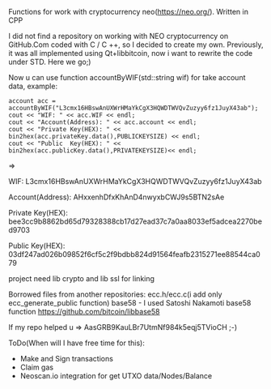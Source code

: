 Functions for work with cryptocurrency neo(https://neo.org/). Written in CPP

I did not find a repository on working with NEO cryptocurrency on GitHub.Com coded with C / C ++, so I decided to create my own. Previously, it was all implemented using Qt+libbitcoin, now i want to rewrite the code under STD. Here we go;)


Now u can use function accountByWIF(std::string wif) for take account data, example:


	account acc = accountByWIF("L3cmx16HBswAnUXWrHMaYkCgX3HQWDTWVQvZuzyy6fz1JuyX43ab");
	cout << "WIF: " << acc.WIF << endl;
	cout << "Account(Address): " << acc.account << endl;
	cout << "Private Key(HEX): " <<  bin2hex(acc.privateKey.data(),PUBLICKEYSIZE) << endl;
	cout << "Public  Key(HEX): " << bin2hex(acc.publicKey.data(),PRIVATEKEYSIZE)<< endl;
	
	
=>

WIF: L3cmx16HBswAnUXWrHMaYkCgX3HQWDTWVQvZuzyy6fz1JuyX43ab

Account(Address): AHxxenhDfxKhAnD4nwyxbCWJ9s5BTN2sAe

Private Key(HEX): bee3cc9b8862bd65d79328388cb17d27ead37c7a0aa8033ef5adcea2270bed9703

Public  Key(HEX): 03df247ad026b09852f6cf5c2f9bdbb824d91564feafb2315271ee88544ca079


project need lib crypto and lib ssl for linking

Borrowed files from another repositories:
ecc.h/ecc.c(i add only ecc_generate_public function)
base58 - I used Satoshi Nakamoti base58 function https://github.com/bitcoin/libbase58

If my repo helped u => AasGRB9KauLBr7UtmNf984k5eqj5TVioCH ;-)


ToDo(When will I have free time for this):

+ Make and Sign transactions
+ Claim gas
+ Neoscan.io integration for get UTXO data/Nodes/Balance


